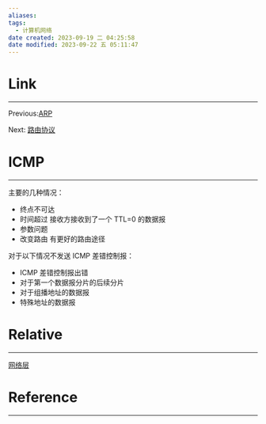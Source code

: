 ```yaml
---
aliases:
tags:
  - 计算机网络
date created: 2023-09-19 二 04:25:58
date modified: 2023-09-22 五 05:11:47
---
```


# Link

---

Previous:[ARP](ARP.md)

Next: [路由协议](路由协议.md)

# ICMP

---

主要的几种情况：

- 终点不可达
- 时间超过
  接收方接收到了一个 TTL=0 的数据报
- 参数问题
- 改变路由
  有更好的路由途径

对于以下情况不发送 ICMP 差错控制报：

- ICMP 差错控制报出错
- 对于第一个数据报分片的后续分片
- 对于组播地址的数据报
- 特殊地址的数据报

# Relative

---

[网络层](网络层.md)

# Reference

---
